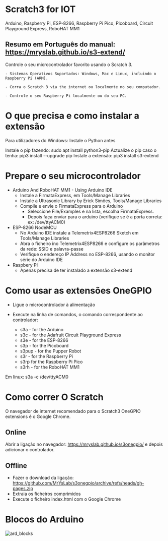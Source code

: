 # Scratch3 for IOT

Arduino, Raspberry Pi, ESP-8266, Raspberry Pi Pico,
Picoboard, Circuit Playground Express,
RoboHAT MM1

## Resumo em Português do manual: https://mryslab.github.io/s3-extend/

Controle o seu microcontrolador favorito usando o Scratch 3.


    - Sistemas Operativos Suportados: Windows, Mac e Linux, incluindo o Raspberry Pi (ARM).

    - Corra o Scratch 3 via the internet ou localmente no seu computador.

    - Controle o seu Raspberry Pi localmente ou do seu PC.


# O que precisa e como instalar a extensão

Para utilizadores do Windows: Instale o Python antes

Instale o pip fazendo: sudo apt install python3-pip
Actualize o pip caso o tenha: pip3 install --upgrade pip
Instale a extensão: pip3 install s3-extend

# Prepare o seu microcontrolador
- Arduino And RoboHAT MM1 - Using Arduino IDE
    - Instale a FirmataExpress, em Tools/Manage Libraries
    - Instale a Ultrasonic Library by Erick Simões, Tools/Manage Libraries
    - Compile e envie o FirmataExpress para o Arduino
        - Seleccione File/Examples e na lista, escolha FirmataExpress.
        - Depois faça enviar para o arduino (verifique se é a porta correta: ex: /dev/ttyACM0)
- ESP-8266 NodeMCU
    - No Arduino IDE instale a Telemetrix4ESP8266 Sketch em Tools/Manage Libraries
    - Abra o ficheiro ino Telemetrix4ESP8266 e configure os parâmetros da rede: SSID e palavra-passe
    - Verifique o endereço IP Address no ESP-8266, usando o monitor série do Arduino IDE
- Raspbery PI
    - Apenas precisa de ter instalado a extensão s3-extend

# Como usar as extensões OneGPIO

- Ligue o microcontrolador à alimentação

- Execute na linha de comandos, o comando correspondente ao controlador:
    - s3a - for the Arduino
    - s3c - for the Adafruit Circuit Playground Express
    - s3e - for the ESP-8266
    - s3p - for the Picoboard
    - s3pup - for the Pupper Robot
    - s3r - for the Raspberry Pi
    - s3rp for the Raspberry Pi Pico
    - s3rh - for the RoboHAT MM1
    
Em linux: s3a -c /dev/ttyACM0

# Como correr O Scratch
O navegador de internet recomendado para o Scratch3 OneGPIO extensions é o Google Chrome.

## Online
Abrir a ligação no navegador: https://mryslab.github.io/s3onegpio/ e depois adicionar o controlador.

## Offline
- Fazer o download da ligação: https://github.com/MrYsLab/s3onegpio/archive/refs/heads/gh-pages.zip
- Extraia os ficheiros comprimidos
- Execute o ficheiro index.html com o Google Chrome 

# Blocos do Arduino
![ard_blocks](https://user-images.githubusercontent.com/43177468/218227542-da131d73-b084-4b05-a88a-836a34cd883c.png)
